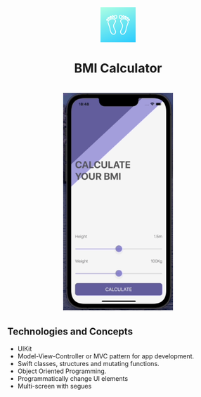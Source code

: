 <div align="center">
     <img alt="D" title="DevRadar" src="Documentation/iconApp.png" width="80px" />
</div>

<h1 align="center">
  BMI Calculator
</h1> 

<h1 align="center">
     <img alt="D" title="DevRadar" src="Documentation/app.gif" width="250px" />
</h1>


## Technologies and Concepts

* UIKit
* Model-View-Controller or MVC pattern for app development.
* Swift classes, structures and mutating functions.
* Object Oriented Programming.
* Programmatically change UI elements
* Multi-screen with segues